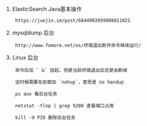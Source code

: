1. ElasticSearch Java基本操作

        https://juejin.im/post/6844903959988011021

2. mysqldump 后台

        http://www.fomore.net/os/终端退出断开命令继续运行/

3. Linux 后台

        命令后加 ` &` 挂起，但是当前终端退出后还是会断掉

        这时候需要在前面加 `nohup`，意思是 no handup

        ps aux 看后台任务

        netstat -tlnp | grep 9200 查看端口占用

        kill -9 PID 删除后台任务